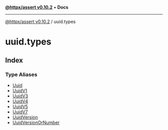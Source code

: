 [**@httpx/assert v0.10.2**](../README.md) • **Docs**

***

[@httpx/assert v0.10.2](../README.md) / uuid.types

# uuid.types

## Index

### Type Aliases

- [Uuid](type-aliases/Uuid.md)
- [UuidV1](type-aliases/UuidV1.md)
- [UuidV3](type-aliases/UuidV3.md)
- [UuidV4](type-aliases/UuidV4.md)
- [UuidV5](type-aliases/UuidV5.md)
- [UuidV7](type-aliases/UuidV7.md)
- [UuidVersion](type-aliases/UuidVersion.md)
- [UuidVersionOrNumber](type-aliases/UuidVersionOrNumber.md)
